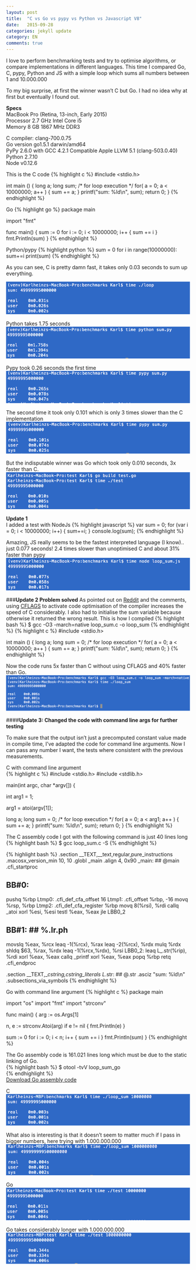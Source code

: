 ```yaml
---
layout: post
title:  "C vs Go vs pypy vs Python vs Javascript V8"
date:   2015-09-28
categories: jekyll update
category: EN
comments: true
---
```


I love to perform benchmarking tests and try to optimise algorithms, or compare implementations in different languages. This time I compared Go, C, pypy, Python and JS with a simple loop which sums all numbers between 1 and 10.000.000

To my big surprise, at first the winner wasn’t C but Go. I had no idea why at first but eventually I found out.  

**Specs**  
MacBook Pro (Retina, 13-inch, Early 2015)  
Processor 2.7 GHz Intel Core i5  
Memory 8 GB 1867 MHz DDR3  

C compiler: clang-700.0.75  
Go version go1.5.1 darwin/amd64  
PyPy 2.6.0 with GCC 4.2.1 Compatible Apple LLVM 5.1 (clang-503.0.40)  
Python 2.7.10  
Node v0.12.6  

This is the C code
{% highlight c %}
#include <stdio.h>
 
int main ()
{
   long a;
   long sum;
   /* for loop execution */
   for( a = 0; a < 10000000; a++ )
   {
        sum += a;
   }
    printf("sum: %ld\n", sum);
   return 0;
}
{% endhighlight %}

Go
{% highlight go %}
package main

import "fmt"

func main() {
    sum := 0
    for i := 0; i < 10000000; i++ {
        sum += i
    }
    fmt.Println(sum)
}
{% endhighlight %}

Python/pypy
{% highlight python %}
sum = 0
for i in range(10000000):
    sum+=i
print(sum)
{% endhighlight %}


As you can see, C is pretty damn fast, it takes only 0.03 seconds to sum up everything. 

![Image image1](https://raw.githubusercontent.com/Karlheinzniebuhr/karlheinzniebuhr.github.io/master/ES/_posts/img/c.png)

Python takes 1.75 seconds 
![Image image1](https://raw.githubusercontent.com/Karlheinzniebuhr/karlheinzniebuhr.github.io/master/ES/_posts/img/python.png)

Pypy took 0.26 seconds the first time
![Image image1](https://raw.githubusercontent.com/Karlheinzniebuhr/karlheinzniebuhr.github.io/master/ES/_posts/img/pypy1.png)

The second time it took only 0.101 which is only 3 times slower than the C implementation
![Image image1](https://raw.githubusercontent.com/Karlheinzniebuhr/karlheinzniebuhr.github.io/master/ES/_posts/img/pypy2.png)

But the indisputable winner was Go which took only 0.010 seconds, 3x faster than C.
![Image image1](https://raw.githubusercontent.com/Karlheinzniebuhr/karlheinzniebuhr.github.io/master/ES/_posts/img/go.png)


**Update 1**  
I added a test with NodeJs
{% highlight javascript %}
var sum = 0;
for (var i = 0; i < 10000000; i++) {
  sum+=i;
}
console.log(sum);
{% endhighlight %}

Amazing, JS really seems to be the fastest interpreted language (I know).. just 0.077 seconds! 2.4 times slower than unoptimised C and about 31% faster than pypy
![Image image1](https://raw.githubusercontent.com/Karlheinzniebuhr/karlheinzniebuhr.github.io/master/ES/_posts/img/nodejs.png)

###**Update 2 Problem solved**
As pointed out on [Reddit](https://www.reddit.com/r/compsci/comments/3mss9b/any_idea_why_this_go_loop_is_faster_than_pure_c/) and the comments, using [CFLAGS](https://wiki.gentoo.org/wiki/GCC_optimization) to activate code optimisation of the compiler increases the speed of C considerably. I also had to initialise the sum variable because otherwise it returned the wrong result. 
This is how I compiled 
{% highlight bash %}
$ gcc -O3 -march=native loop_sum.c -o loop_sum
{% endhighlight %}
{% highlight c %}
#include <stdio.h>
 
int main ()
{
   long a;
   long sum = 0;
   /* for loop execution */
   for( a = 0; a < 10000000; a++ )
   {
      sum += a;
   }
    printf("sum: %ld\n", sum);
   return 0;
}
{% endhighlight %}



Now the code runs 5x faster than C without using CFLAGS and 40% faster than Go.
![Image image1](https://raw.githubusercontent.com/Karlheinzniebuhr/karlheinzniebuhr.github.io/master/ES/_posts/img/c-opt.png)

####**Update 3: Changed the code with command line args for further testing**

To make sure that the output isn’t just a precomputed constant value made in compile time, I’ve adapted the code for command line arguments. Now I can pass any number I want, the tests where consistent with the previous measurements.  

C with command line argument  
{% highlight c %}
#include <stdio.h>
#include <stdlib.h>

main(int argc, char *argv[])
{

  int arg1 = 1;

  arg1 = atoi(argv[1]);

  long a;
  long sum = 0;
  /* for loop execution */
  for( a = 0; a < arg1; a++ )
  {
      sum += a;
  }
  printf("sum: %ld\n", sum);
  return 0;
}
{% endhighlight %}

The C assembly code I got with the following command is just 40 lines long  
{% highlight bash %}
$ gcc loop_sum.c -S 
{% endhighlight %}

{% highlight bash %}
  .section  __TEXT,__text,regular,pure_instructions
  .macosx_version_min 10, 10
  .globl  _main
  .align  4, 0x90
_main:                                  ## @main
  .cfi_startproc
## BB#0:
  pushq %rbp
Ltmp0:
  .cfi_def_cfa_offset 16
Ltmp1:
  .cfi_offset %rbp, -16
  movq  %rsp, %rbp
Ltmp2:
  .cfi_def_cfa_register %rbp
  movq  8(%rsi), %rdi
  callq _atoi
  xorl  %esi, %esi
  testl %eax, %eax
  jle LBB0_2
## BB#1:                                ## %.lr.ph
  movslq  %eax, %rcx
  leaq  -1(%rcx), %rax
  leaq  -2(%rcx), %rdx
  mulq  %rdx
  shldq $63, %rax, %rdx
  leaq  -1(%rcx,%rdx), %rsi
LBB0_2:
  leaq  L_.str(%rip), %rdi
  xorl  %eax, %eax
  callq _printf
  xorl  %eax, %eax
  popq  %rbp
  retq
  .cfi_endproc

  .section  __TEXT,__cstring,cstring_literals
L_.str:                                 ## @.str
  .asciz  "sum: %ld\n"
.subsections_via_symbols
{% endhighlight %}



Go with command line argument
{% highlight c %}
package main

import "os"
import "fmt"
import "strconv"

func main() {
  arg := os.Args[1]

  n, e := strconv.Atoi(arg)
  if e != nil {
      fmt.Println(e)
  }

  sum := 0
  for i := 0; i < n; i++ {
    sum += i
  }
  fmt.Println(sum)
}
{% endhighlight %}

The Go assembly code is 161.021 lines long which must be due to the static linking of Go.  
{% highlight bash %}
$ otool -tvV loop_sum_go  
{% endhighlight %}  
<a href="https://raw.githubusercontent.com/Karlheinzniebuhr/karlheinzniebuhr.github.io/master/data/assembly/go_assembly.txt.zip" download>Download Go assembly code</a>

C  
![Image image1](https://raw.githubusercontent.com/Karlheinzniebuhr/karlheinzniebuhr.github.io/master/ES/_posts/img/c-cmd.png)


What also is interesting is that it doesn’t seem to matter much if I pass in bigger numbers, here trying with 1.000.000.000  
![Image image1](https://raw.githubusercontent.com/Karlheinzniebuhr/karlheinzniebuhr.github.io/master/ES/_posts/img/c-cmd2.png)

Go  
![Image image1](https://raw.githubusercontent.com/Karlheinzniebuhr/karlheinzniebuhr.github.io/master/ES/_posts/img/go-cmd.png)

Go takes considerably longer with 1.000.000.000  
![Image image1](https://raw.githubusercontent.com/Karlheinzniebuhr/karlheinzniebuhr.github.io/master/ES/_posts/img/go-cmd2.png)


